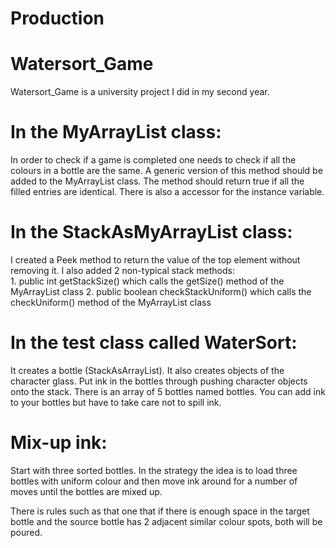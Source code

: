 # Production
# Watersort_Game
Watersort_Game is a university project I did in my second year.

# In the MyArrayList class:
In order to check if a game is completed one needs to check if all the colours in a bottle are the same. 
A generic version of this method should be added to the MyArrayList class. The method should return true if all the filled entries are identical. There is also a accessor for the instance variable.

# In the StackAsMyArrayList class:
I created a Peek method to return the value of the top element without removing it.
I also added 2 non-typical stack methods:  
			1. public int getStackSize()  which calls the getSize() method of the MyArrayList class
			2. public boolean checkStackUniform() which calls the checkUniform() method of the MyArrayList class
			
# In the test class called WaterSort:
It creates a bottle (StackAsArrayList). It also creates objects of the character glass.
Put ink in the bottles through pushing character objects onto the stack. There is an array of 5 bottles named bottles.
You can add ink to your bottles but have to take care not to spill ink.

# Mix-up ink:
Start with three sorted bottles. In the strategy the idea is to load three bottles with uniform colour and then move ink around for a number of moves until the bottles are mixed up.

There is rules such as that one that if there is enough space  in the target bottle and the source bottle has 2 adjacent similar colour spots, both will be poured.
